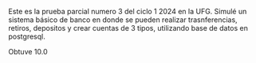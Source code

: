 Este es la prueba parcial numero 3 del ciclo 1 2024 en la UFG. Simulé un sistema básico de banco
en donde se pueden realizar trasnferencias, retiros, depositos y crear cuentas de 3 tipos, utilizando base de datos
en postgresql.

Obtuve 10.0
